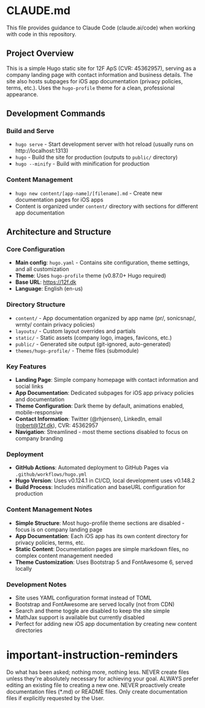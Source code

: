 # CLAUDE.md

This file provides guidance to Claude Code (claude.ai/code) when working with code in this repository.

## Project Overview

This is a simple Hugo static site for 12F ApS (CVR: 45362957), serving as a company landing page with contact information and business details. The site also hosts subpages for iOS app documentation (privacy policies, terms, etc.). Uses the `hugo-profile` theme for a clean, professional appearance.

## Development Commands

### Build and Serve
- `hugo serve` - Start development server with hot reload (usually runs on http://localhost:1313)
- `hugo` - Build the site for production (outputs to `public/` directory)
- `hugo --minify` - Build with minification for production

### Content Management
- `hugo new content/[app-name]/[filename].md` - Create new documentation pages for iOS apps
- Content is organized under `content/` directory with sections for different app documentation

## Architecture and Structure

### Core Configuration
- **Main config**: `hugo.yaml` - Contains site configuration, theme settings, and all customization
- **Theme**: Uses `hugo-profile` theme (v0.87.0+ Hugo required)
- **Base URL**: https://12f.dk
- **Language**: English (en-us)

### Directory Structure
- `content/` - App documentation organized by app name (pr/, sonicsnap/, wrnty/ contain privacy policies)
- `layouts/` - Custom layout overrides and partials
- `static/` - Static assets (company logo, images, favicons, etc.)
- `public/` - Generated site output (git-ignored, auto-generated)
- `themes/hugo-profile/` - Theme files (submodule)

### Key Features
- **Landing Page**: Simple company homepage with contact information and social links
- **App Documentation**: Dedicated subpages for iOS app privacy policies and documentation
- **Theme Configuration**: Dark theme by default, animations enabled, mobile-responsive
- **Contact Information**: Twitter (@rhjensen), LinkedIn, email (robert@12f.dk), CVR: 45362957
- **Navigation**: Streamlined - most theme sections disabled to focus on company branding

### Deployment
- **GitHub Actions**: Automated deployment to GitHub Pages via `.github/workflows/hugo.yml`
- **Hugo Version**: Uses v0.124.1 in CI/CD, local development uses v0.148.2
- **Build Process**: Includes minification and baseURL configuration for production

### Content Management Notes
- **Simple Structure**: Most hugo-profile theme sections are disabled - focus is on company landing page
- **App Documentation**: Each iOS app has its own content directory for privacy policies, terms, etc.
- **Static Content**: Documentation pages are simple markdown files, no complex content management needed
- **Theme Customization**: Uses Bootstrap 5 and FontAwesome 6, served locally

### Development Notes
- Site uses YAML configuration format instead of TOML
- Bootstrap and FontAwesome are served locally (not from CDN)
- Search and theme toggle are disabled to keep the site simple
- MathJax support is available but currently disabled
- Perfect for adding new iOS app documentation by creating new content directories
# important-instruction-reminders
Do what has been asked; nothing more, nothing less.
NEVER create files unless they're absolutely necessary for achieving your goal.
ALWAYS prefer editing an existing file to creating a new one.
NEVER proactively create documentation files (*.md) or README files. Only create documentation files if explicitly requested by the User.